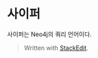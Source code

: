 # 사이퍼 

사이퍼는 Neo4j의 쿼리 언어이다. 




> Written with [StackEdit](https://stackedit.io/).
<!--stackedit_data:
eyJoaXN0b3J5IjpbLTMzMzMzNDc2N119
-->